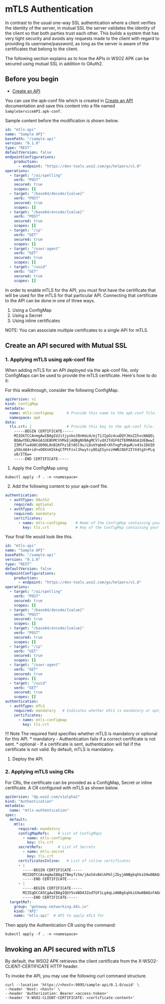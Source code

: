 # mTLS Authentication

In contrast to the usual one-way SSL authentication where a client verifies the identity of the server, in mutual SSL the server validates the identity of the client so that both parties trust each other. This builds a system that has very tight security and avoids any requests made to the client with regard to providing its username/password, as long as the server is aware of the certificates that belong to the client.

The following section explains as to how the APIs in WSO2 APK can be secured using mutual SSL in addition to OAuth2.

## Before you begin

- [Create an API](../../../../get-started/quick-start-guide.md)

You can use the apk-conf file which is created in [Create an API](../../../../get-started/quick-start-guide.md) documentation and save this content into a file named `SampleServiceAPI.apk-conf`.

Sample content before the modification is shown below.

```yaml
id: "mtls-api"
name: "Sample API"
basePath: "/sample-api"
version: "0.1.0"
type: "REST"
defaultVersion: false
endpointConfigurations:
    production:
      - endpoint: "https://dev-tools.wso2.com/gs/helpers/v1.0"
operations:
  - target: "/ai/spelling"
    verb: "POST"
    secured: true
    scopes: []
  - target: "/base64/decode/{value}"
    verb: "POST"
    secured: true
    scopes: []
  - target: "/base64/encode/{value}"
    verb: "POST"
    secured: true
    scopes: []
  - target: "/ip"
    verb: "GET"
    secured: true
    scopes: []
  - target: "/user-agent"
    verb: "GET"
    secured: true
    scopes: []
  - target: "/uuid"
    verb: "GET"
    secured: true
    scopes: []
```

In order to enable mTLS for the API, you must first have the certificate that will be used for the mTLS for that particular API. Connecting that certificate to the API can be done in one of three ways.
1. Using a ConfigMap 
2. Using a Secret
3. Using inline certificates

NOTE: You can associate multiple certificates to a single API for mTLS. 
## Create an API secured with Mutual SSL

### 1. Applying mTLS using apk-conf file

When adding mTLS for an API deployed via the apk-conf file, only ConfigMaps can be used to provide the mTLS certificate.  Here's how to do it:

For this walkthrough, consider the following ConfigMap.

```yaml
apiVersion: v1
kind: ConfigMap
metadata:
  name: mtls-configmap      # Provide this name to the apk-conf file.
  namespace: apk
data:
  tls.crt: |                # Provide this key to the apk-conf file.
    -----BEGIN CERTIFICATE-----
    MIIDkTCCAnmgAwIBAgIUJitjysknJ0nHeLH/mjT1JIpOz4cwDQYJKoZIhvcNAQEL
    BQAwYDELMAkGA1UEBhMCVVMxEjAQBgNVBAgMCVlvdXJTdGF0ZTERMA8GA1UEBwwI
    Z3MlFlw4U8CdO90L0nB1KFhz1Et0Sl9u/LDsUYq6mE+XhTngPs8qwR/o43s1DUID
    y5Oi4A4+id+xO0XnHIkkqCfPtFzxl3hwytcy8EqISynzzHWNJ8bFZIYX4tgX+PLq
    u0/ITEw=
    -----END CERTIFICATE-----
```

1. Apply the ConfigMap using 
```
kubectl apply -f . -n <namespace>
```

2. Add the following content to your apk-conf file.
```yaml
authentication:
  - authType: OAuth2
    required: optional
  - authType: mTLS
    required: mandatory
    certificates:
      - name: mtls-configmap    # Name of the ConfigMap containing your mTLS certificate
        key: tls.crt            # Key of the ConfigMap containing your mTLS certificate
```

Your final file would look like this.

```yaml
id: "mtls-api"
name: "Sample API"
basePath: "/sample-api"
version: "0.1.0"
type: "REST"
defaultVersion: false
endpointConfigurations:
    production:
      - endpoint: "https://dev-tools.wso2.com/gs/helpers/v1.0"
operations:
  - target: "/ai/spelling"
    verb: "POST"
    secured: true
    scopes: []
  - target: "/base64/decode/{value}"
    verb: "POST"
    secured: true
    scopes: []
  - target: "/base64/encode/{value}"
    verb: "POST"
    secured: true
    scopes: []
  - target: "/ip"
    verb: "GET"
    secured: true
    scopes: []
  - target: "/user-agent"
    verb: "GET"
    secured: true
    scopes: []
  - target: "/uuid"
    verb: "GET"
    secured: true
    scopes: []
authentication:
  - authType: mTLS
    required: mandatory   # Indicates whether mTLS is mandatory or optional
    certificates:
      - name: mtls-configmap
        key: tls.crt
```

!!! Note
    The required field specifies whether mTLS is mandatory or optional for this API.
    * mandatory - Authentication fails if a correct certificate is not sent.
    * optional - If a certificate is sent, authentication will fail if the certificate is not valid. 
    By default, mTLS is mandatory.

1. Deploy the API.

### 2. Applying mTLS using CRs

For CRs, the certificate can be provided as a ConfigMap, Secret or inline certificate. A CR configured with mTLS as shown below.

```yaml
apiVersion: "dp.wso2.com/v1alpha2"
kind: "Authentication"
metadata:
  name: "mtls-authentication"
spec:
  default:
    mtls:
      required: mandatory   
      configMapRefs:    # List of ConfigMaps
        - name: mtls-configmap
          key: tls.crt
      secretRefs:       # List of Secrets
        - name: mtls-secret
          key: tls.crt
      certificatesInline:   # List of inline certificates
      - |
        -----BEGIN CERTIFICATE-----
        MIIDQTCCAimgAwIBAgITBmyfz5m/jAo54vB4ikPmljZbyjANBgkqhkiG9w0BAQsF
        -----END CERTIFICATE-----
      - |
        -----BEGIN CERTIFICATE-----
        MIIEqDCCA5CgAwIBAgIQbY5v4BD43ZodTGF1Lg4qLzANBgkqhkiG9w0BAQsFADA/
        -----END CERTIFICATE-----
  targetRef:
    group: "gateway.networking.k8s.io"
    kind: "API"
    name: "mtls-api"  # API to apply mTLS for
```

Then apply the Authentication CR using the command:
```
kubectl apply -f . -n <namespace>
```

## Invoking an API secured with mTLS

By default, the WSO2 APK retrieves the client certificate from the X-WSO2-CLIENT-CERTIFICATE HTTP header.

To invoke the API, you may use the following curl command structure.

  ```
  curl --location 'https://<host>:9095/sample-api/0.1.0/uuid' \
  --header 'Host: <host>' \
  --header 'Authorization: Bearer <access-token>'
  --header 'X-WSO2-CLIENT-CERTIFICATE: <certificate-content>'
  ```
